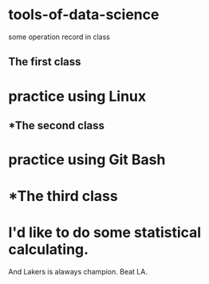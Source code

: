 # tools-of-data-science
some operation record in class

The first class
---
practice using Linux
===
*The second class
---
practice using Git Bash
===
*The third class
===


I'd like to do some statistical calculating.
===
And
Lakers is alaways champion.
Beat LA.
